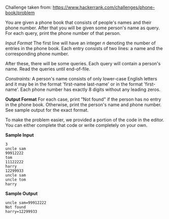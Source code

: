 Challenge taken from: https://www.hackerrank.com/challenges/phone-book/problem

You are given a phone book that consists of people's names and their phone number. After that you will be given some person's name as query. For each query, print the phone number of that person.

*Input Format*
The first line will have an integer _n_ denoting the number of entries in the phone book. Each entry consists of two lines: a name and the corresponding phone number. 

After these, there will be some queries. Each query will contain a person's name. Read the queries until end-of-file.

_Constraints:_
A person's name consists of only lower-case English letters and it may be in the format 'first-name last-name' or in the format 'first-name'. Each phone number has exactly 8 digits without any leading zeros.

**Output Format**
For each case, print "Not found" if the person has no entry in the phone book. Otherwise, print the person's name and phone number. See sample output for the exact format.

To make the problem easier, we provided a portion of the code in the editor. You can either complete that code or write completely on your own.

**Sample Input**
```
3
uncle sam
99912222
tom
11122222
harry
12299933
uncle sam
uncle tom
harry
```

**Sample Output**
```
uncle sam=99912222
Not found
harry=12299933
```
